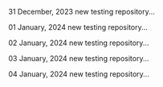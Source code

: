 31 December, 2023
new testing repository...

01 January, 2024
new testing repository...

02 January, 2024
new testing repository...

03 January, 2024
new testing repository...

04 January, 2024
new testing repository...